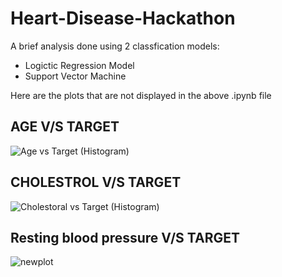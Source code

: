 # Heart-Disease-Hackathon

A brief analysis done using 2 classfication models:
- Logictic Regression Model
- Support Vector Machine
 
Here are the plots that are not displayed in the above .ipynb file

## AGE V/S TARGET 
 
![Age vs Target (Histogram)](https://user-images.githubusercontent.com/88207381/170861350-a4840acf-c673-41d7-b08b-6554159d9b1f.png)


## CHOLESTROL V/S TARGET 

![Cholestoral vs Target (Histogram)](https://user-images.githubusercontent.com/88207381/170861356-772ac694-2efc-4a01-9adb-41f8a62a5c53.png)


## Resting blood pressure V/S TARGET
![newplot](https://user-images.githubusercontent.com/74294110/170861297-7a3e9f2d-bbca-457d-86c9-0353aa97a994.png)
